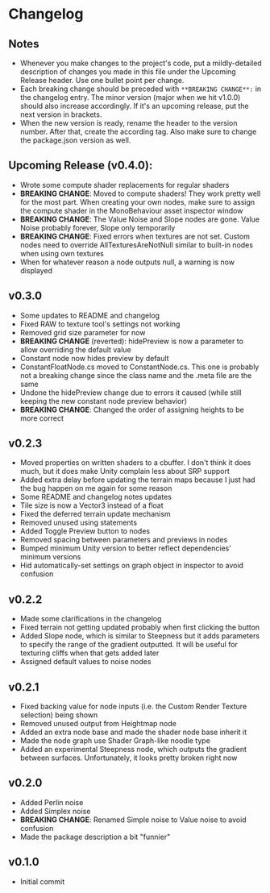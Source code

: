 # Changelog

## Notes
- Whenever you make changes to the project's code, put a mildly-detailed description of changes you made in this file under the Upcoming Release header. Use one bullet point per change.
- Each breaking change should be preceded with `**BREAKING CHANGE**:` in the changelog entry. The minor version (major when we hit v1.0.0) should also increase accordingly. If it's an upcoming release, put the next version in brackets.
- When the new version is ready, rename the header to the version number. After that, create the according tag. Also make sure to change the package.json version as well.

## Upcoming Release (v0.4.0):
- Wrote some compute shader replacements for regular shaders
- **BREAKING CHANGE**: Moved to compute shaders! They work pretty well for the most part. When creating your own nodes, make sure to assign the compute shader in the MonoBehaviour asset inspector window
- **BREAKING CHANGE**: The Value Noise and Slope nodes are gone. Value Noise probably forever, Slope only temporarily
- **BREAKING CHANGE**: Fixed errors when textures are not set. Custom nodes need to override AllTexturesAreNotNull similar to built-in nodes when using own textures
- When for whatever reason a node outputs null, a warning is now displayed

## v0.3.0
- Some updates to README and changelog
- Fixed RAW to texture tool's settings not working
- Removed grid size parameter for now
- **BREAKING CHANGE** (reverted): hidePreview is now a parameter to allow overriding the default value
- Constant node now hides preview by default
- ConstantFloatNode.cs moved to ConstantNode.cs. This one is probably not a breaking change since the class name and the .meta file are the same
- Undone the hidePreview change due to errors it caused (while still keeping the new constant node preview behavior)
- **BREAKING CHANGE**: Changed the order of assigning heights to be more correct

## v0.2.3
- Moved properties on written shaders to a cbuffer. I don't think it does much, but it does make Unity complain less about SRP support
- Added extra delay before updating the terrain maps because I just had the bug happen on me again for some reason
- Some README and changelog notes updates
- Tile size is now a Vector3 instead of a float
- Fixed the deferred terrain update mechanism
- Removed unused using statements
- Added Toggle Preview button to nodes
- Removed spacing between parameters and previews in nodes
- Bumped minimum Unity version to better reflect dependencies' minimum versions
- Hid automatically-set settings on graph object in inspector to avoid confusion

## v0.2.2
- Made some clarifications in the changelog
- Fixed terrain not getting updated probably when first clicking the button
- Added Slope node, which is similar to Steepness but it adds parameters to specify the range of the gradient outputted. It will be useful for texturing cliffs when that gets added later
- Assigned default values to noise nodes

## v0.2.1
- Fixed backing value for node inputs (i.e. the Custom Render Texture selection) being shown
- Removed unused output from Heightmap node
- Added an extra node base and made the shader node base inherit it
- Made the node graph use Shader Graph-like noodle type
- Added an experimental Steepness node, which outputs the gradient between surfaces. Unfortunately, it looks pretty broken right now

## v0.2.0
- Added Perlin noise
- Added Simplex noise
- **BREAKING CHANGE**: Renamed Simple noise to Value noise to avoid confusion
- Made the package description a bit "funnier"

## v0.1.0
- Initial commit